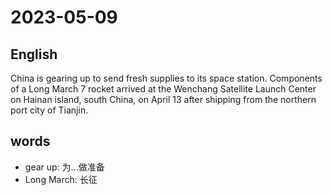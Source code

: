 # 2023-05-09

## English
China is gearing up to send fresh supplies
to its space station. Components of a Long
March 7 rocket arrived at the Wenchang
Satellite Launch Center on Hainan island,
south China, on April 13 after shipping
from the northern port city of Tianjin.


## words
* gear up: 为...做准备
* Long March: 长征
